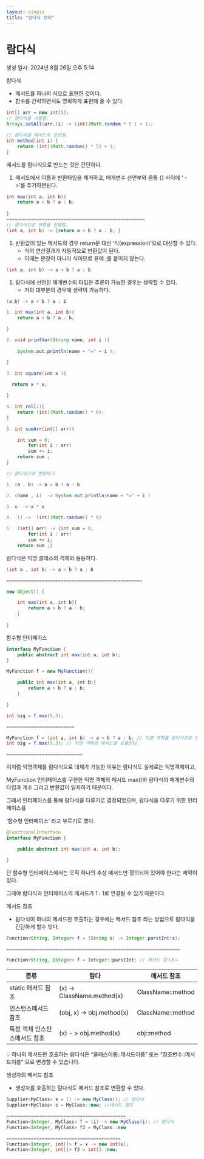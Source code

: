 ```yaml
---
layout: single
title: "람다식 정리"
---
```


# 람다식

생성 일시: 2024년 8월 26일 오후 5:14

람다식

- 메서드를 하나의 식으로 표현한 것이다.
- 함수를 간략하면서도 명확하게 표현해 줄 수 있다.

```java
int[] arr = new int[5];
// 람다식을 사용함.
Arrays.setAll(arr,(i) -> (int)(Math.random * 5 ) + 1);

// 람다식을 메서드로 표현함.
int method(int i) {
	return (int)(Math.random() * 5) + 1;	
}
```

메서드를 람다식으로 만드는 것은 간단하다.  

1. 메서드에서 이름과 반환타입을 제거하고, 매개변수 선언부와 몸통 {} 사이에  ‘ - >’를 추가하면된다.

```java
int max(int a, int b){
	return a > b ? a : b;
	
}
===================================================
// 람다식으로 변환을 진행함.
(int a, int b) -> {return a > b ? a : b; }
```

1. 반환값이 있는 메서드의 경우 return문 대신  ‘식(expression)’으로 대신할 수 있다.
    - 식의 연산결과가 자동적으로 반환값이 된다.
    - 이때는 문장이 아니라 식이므로  끝에 ;를 붙이지 않는다.

```java
(int a, int b) -> a > b ? a : b
```

1. 람다식에 선언된 매개변수의 타입은 추론이 가능한 경우는 생략할 수 있다.
    - 거의 대부분의 경우에 생략이 가능하다.

```java
(a,b) -> a > b ? a : b
```

```java
1. int max(int a, int b){
	return a > b ? a : b;

}

2. void printVar(String name, int i ){
	
    System.out.println(name + "=" + i );

}

3. int square(int x ){
  
  return x * x; 

}

4. int roll(){
	return (int)(Math.random() * 6);
}

5. int sumArr(int[] arr){

	int sum = 0;
        for(int i : arr) 
		sum += i;
	return sum ;
}

// 람다식으로 변환하기 

1. (a , b) -> a > b ? a : b

2. (name , i)  -> System.out.println(name + "=" + i )

3. x  -> x * x 

4.  () ->  (int)(Math.random() * 6)

5.  (int[] arr) -> {int sum = 0;
        for(int i : arr) 
		sum += i;
	return sum ;}
```

람다식은  익명 클래스의 객체와 동등하다.

```java
(int a , int b) -> a > b ? a : b

==================================================

new Object() {

	int max(int a, int b){
		return a > b ? a : b;
	}
	
}
```

함수형 인터페이스 

```java
interface MyFunction {
	public abstract int max(int a, int b);
}

MyFunction f = new MyFunction(){

	public int max(int a, int b){
		return a > b ? a : b;
	}

}

int big = f.max(5,3);

=========================

MyFunction f = (int a, int b) -> a > b ? a : b; // 익명 객체를 람다식으로 대체함.
int big = f.max(5,3); // 익명 객체의 메서드를 호출한다.

============================

```

이처럼 익명객체를 람다식으로 대체가 가능한 이유는 람다식도 실제로는 익명객체이고,

MyFunction 인터페이스를 구현한 익명 객체의 메서드 max()와  람다식의 매개변수의 타입과 개수 그리고 반환값이 일치하기 때문이다.

그래서 인터페이스를 통해 람다식을 다루기로 결정되었으며, 람다식을 다루기 위한 인터페이스를 

‘함수형 인터페이스’ 라고 부르기로 했다.

```java
@FunctionalInterface
interface MyFunction {

	public abstract int max(int a, int b);

}
```

단 함수형 인터페이스에서는 오직 하나의 추상 메서드만 정의되어 있어야 한다는 제약이 있다.

그래야 람다식과 인터페이스의 메서드가  1 : 1로 연결될 수 있기 때문이다.

메서드 참조 

- 람다식이 하나의 메서드만 호출하는 경우에는 메서드 참조 라는 방법으로 람다식을 간단하게 할수 잇다.

```java
Function<String, Integer> f = (String s) -> Integer.parstInt(s);

================================================================

Function<String, Integer> f = Integer::parstInt; // 메서드 참ㅈ3ㅗ
```

| 종류 | 람다 | 메서드 참조 |
| --- | --- | --- |
| static 메서드 참조 | (x) → ClassName.method(x) | ClassName::method |
| 인스턴스메서드 참조 | (obj, x)  → obj.method(x) | ClassName::method |
| 특정 객체 인스턴스메서드 참조 | (x) - >  obj.method(x) | obj::method |

<aside>
💡 하나의 메서드만 호출하는 람다식은 “클래스이름::메서드이름” 또는 “참조변수::메서드이름” 으로 변경할 수 있습니다.

</aside>

생성자의 메서드 참조

- 생성자를 호출하는 람다식도 메서드 참조로 변환할 수 있다.

```java
Supplier<MyClass> s = () -> new MyClass(); // 람다식
Supplier<MyClass> s = MyClass::new; //메서드 참조

============================================
Function<Integer, MyClass> f = (i) -> new MyClass(i); // 람다식
Function<Integer, MyClass> f2 = MyClass::new

==========================================
Function<Integer, int[]> f = x -> new int[x];
Function<Integer, int[]> f2 = int[]::new;
```
